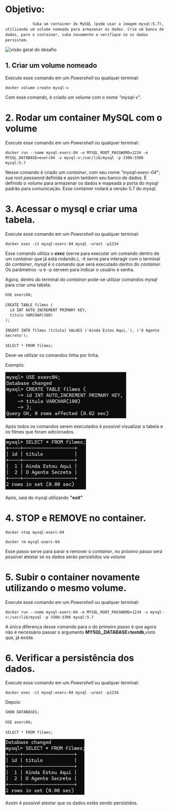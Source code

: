 # Objetivo:

`            Suba um container do MySQL (pode usar a imagem mysql:5.7), utilizando um volume nomeado para armazenar os dados. Crie um banco de dados, pare o container, suba novamente e verifique se os dados persistem.`

![visão geral do desafio](/exerc04/visao-geral.png)

## 1. Criar um volume nomeado

Execute esse comando em um _Powershell_ ou qualquer terminal:

```docker
docker volume create mysql-v
```

Com esse comando, é criado um volume com o nome _"mysql-v"_.

# 2. Rodar um container MySQL com o volume

Execute esse comando em um _Powershell_ ou qualquer terminal:

```docker
docker run --name mysql-exerc-04 -e MYSQL_ROOT_PASSWORD=1234 -e MYSQL_DATABASE=exerc04 -v mysql-v:/var/lib/mysql -p 3306:3306 mysql:5.7
```

Nesse comando é criado um _container_, com seu nome _"mysql-exerc-04"_; sua _root password_ definida e assim também seu banco de dados. É definido o _volume_ para armazenar os dados e mapeada a porta do _mysql_ padrão para comunicação.
Esse container rodará a versão 5.7 do _mysql_.

# 3. Acessar o mysql e criar uma tabela.

Execute esse comando em um _Powershell_ ou qualquer terminal:

```docker
docker exec -it mysql-exerc-04 mysql -uroot -p1234
```

Esse comando utiliza o **_exec_** (serve para executar um comando dentro de um _container_ que já está rodando.), -it serve para interagir com o terminal do _container_, _mysql_ é o comando que será executado dentro do _container_. Os parâmetros -u e -p servem para indicar o usuário e senha.

Agora, dentro do terminal do _container_ pode-se utilizar comandos _mysql_ para criar uma tabela:

```mysql
USE exerc04;

CREATE TABLE filmes (
  id INT AUTO_INCREMENT PRIMARY KEY,
  titulo VARCHAR(100)
);

INSERT INTO filmes (titulo) VALUES ('Ainda Estou Aqui.'), ('O Agente Secreto');

SELECT * FROM filmes;
```

Deve-se utilizar os comandos linha por linha.

Exemplo:

![Exemplo de como executar os comandos mysql](/exerc04/01.png)

Após todos os comandos serem executados é possível visualizar a tabela e os filmes que foram adicionados.

![Exemplo dos filmes adicionados na tabela](/exerc04/03.png)

Após, saía do mysql utilizando **"exit"**

# 4. STOP e REMOVE no container.

```docker
docker stop mysql-exerc-04
```

```docker
docker rm mysql-exerc-04
```

Esse passo serve para parar e remover o _container_, no próximo passo será possível atestar se os dados serão persistidos via _volume_

# 5. Subir o container novamente utilizando o mesmo volume.

Execute esse comando em um _Powershell_ ou qualquer terminal:

```docker
docker run --name mysql-exerc-04 -e MYSQL_ROOT_PASSWORD=1234 -v mysql-v:/var/lib/mysql -p 3306:3306 mysql:5.7
```

A única diferença desse comando para o do primeiro passo é que agora não é necessário passar o argumento **MYSQL_DATABASE=testdb**,visto que, já existe.

# 6. Verificar a persistência dos dados.

Execute esse comando em um _Powershell_ ou qualquer terminal:

```docker
docker exec -it mysql-exerc-04 mysql -uroot -p1234
```

Depois:

```mysql
SHOW DATABASES;

USE exerc04;

SELECT * FROM filmes;
```

![Exemplo dos filmes adicionados na tabela](/exerc04/05.png)

Assim é possível atestar que os dados estão sendo persistidos.
